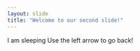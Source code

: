 ```yaml
---
layout: slide
title: "Welcome to our second slide!"
---
```

I am sleeping
Use the left arrow to go back!

